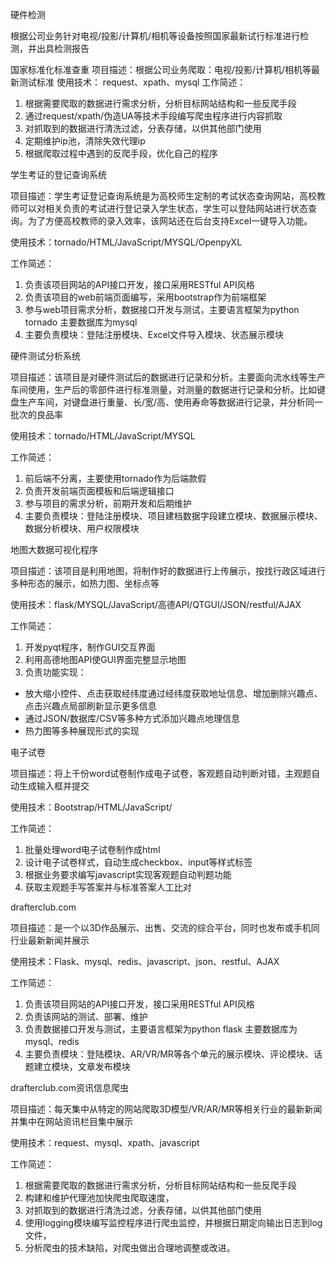 硬件检测

根据公司业务针对电视/投影/计算机/相机等设备按照国家最新试⾏标准进⾏检测，并出具检测报告

国家标准化标准查重 
项目描述：根据公司业务爬取：电视/投影/计算机/相机等最新测试标准
使用技术： request、xpath、mysql
⼯作简述： 

1. 根据需要爬取的数据进行需求分析，分析目标网站结构和一些反爬手段
2. 通过request/xpath/伪造UA等技术手段编写爬虫程序进行内容抓取
3. 对抓取到的数据进行清洗过滤，分表存储，以供其他部门使用
4. 定期维护ip池，清除失效代理ip
5. 根据爬取过程中遇到的反爬手段，优化自己的程序

学⽣考证的登记查询系统

项目描述：学生考证登记查询系统是为高校师生定制的考试状态查询网站，高校教师可以对相关负责的考试进行登记录入学生状态，学生可以登陆网站进行状态查询。为了方便高校教师的录入效率，该网站还在后台支持Excel一键导入功能。

使⽤技术：tornado/HTML/JavaScript/MYSQL/OpenpyXL

⼯作简述：

1. 负责该项目网站的API接口开发，接口采用RESTful API风格
2. 负责该项目的web前端页面编写，采用bootstrap作为前端框架
3. 参与web项目需求分析，数据接口开发与测试，主要语言框架为python tornado 主要数据库为mysql
4. 主要负责模块：登陆注册模块、Excel文件导入模块、状态展示模块

硬件测试分析系统

项目描述：该项目是对硬件测试后的数据进行记录和分析。主要面向流水线等生产车间使用，生产后的零部件进行标准测量，对测量的数据进行记录和分析。比如键盘生产车间，对键盘进行重量、长/宽/高、使用寿命等数据进行记录，并分析同一批次的良品率

使⽤技术：tornado/HTML/JavaScript/MYSQL

⼯作简述：

1. 前后端不分离，主要使用tornado作为后端款假
2. 负责开发前端页面模板和后端逻辑接口
3. 参与项目的需求分析，前期开发和后期维护
4. 主要负责模块：登陆注册模块、项目建档数据字段建立模块、数据展示模块、数据分析模块、用户权限模块

地图⼤数据可视化程序

项目描述：该项目是利用地图，将制作好的数据进行上传展示，按找行政区域进行多种形态的展示，如热力图、坐标点等

使⽤技术：flask/MYSQL/JavaScript/⾼德API/QTGUI/JSON/restful/AJAX

⼯作简述：

1. 开发pyqt程序，制作GUI交互界面
2. 利用高德地图API使GUI界⾯完整显⽰地图
3. 负责功能实现：
  * 放⼤缩⼩控件、点击获取经纬度通过经纬度获取地址信息、增加删除兴趣点、点击兴趣点局部刷新显⽰更多信息
  * 通过JSON/数据库/CSV等多种⽅式添加兴趣点地理信息
  * 热力图等多种展现形式的实现

电⼦试卷

项目描述：将上千份word试卷制作成电子试卷，客观题自动判断对错，主观题自动生成输入框并提交

使⽤技术：Bootstrap/HTML/JavaScript/

⼯作简述：

1. 批量处理word电子试卷制作成html
2. 设计电子试卷样式，自动生成checkbox、input等样式标签
3. 根据业务要求编写javascript实现客观题自动判题功能
4. 获取主观题⼿写答案并与标准答案⼈⼯⽐对

drafterclub.com

项目描述：是一个以3D作品展示、出售、交流的综合平台，同时也发布或手机同行业最新新闻并展示

使⽤技术：Flask、mysql、redis、javascript、json、restful、AJAX

⼯作简述：

1. 负责该项目网站的API接口开发，接口采用RESTful API风格
2. 负责该网站的测试、部署、维护
3. 负责数据接口开发与测试，主要语言框架为python flask 主要数据库为mysql、redis
4. 主要负责模块：登陆模块、AR/VR/MR等各个单元的展示模块、评论模块、话题建立模块，文章发布模块

drafterclub.com资讯信息爬虫

项目描述：每天集中从特定的网站爬取3D模型/VR/AR/MR等相关行业的最新新闻并集中在网站资讯栏目集中展示

使⽤技术：request、mysql、xpath、javascript

⼯作简述：

1. 根据需要爬取的数据进行需求分析，分析目标网站结构和一些反爬手段
2. 构建和维护代理池加快爬虫爬取速度，
3. 对抓取到的数据进行清洗过滤，分表存储，以供其他部门使用
4. 使用logging模块编写监控程序进行爬虫监控，并根据日期定向输出日志到log文件，
5. 分析爬虫的技术缺陷，对爬虫做出合理地调整或改进。



